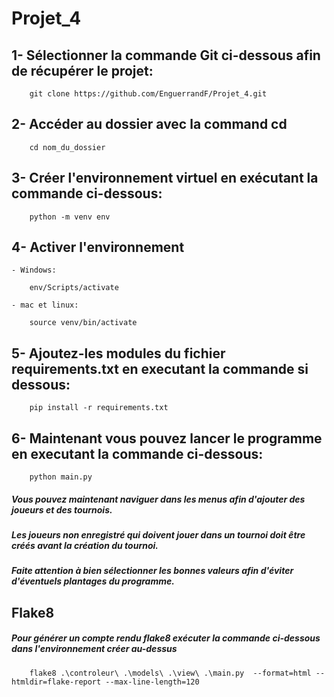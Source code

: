 # Projet_4
## 1- Sélectionner la commande Git ci-dessous afin de récupérer le projet:
```
    git clone https://github.com/EnguerrandF/Projet_4.git
```

## 2- Accéder au dossier avec la command cd
```
    cd nom_du_dossier
```

## 3- Créer l'environnement virtuel en exécutant la commande ci-dessous:
```
    python -m venv env
```

## 4- Activer l'environnement 
    - Windows:
```
    env/Scripts/activate
```
    - mac et linux:
```
    source venv/bin/activate
```

## 5- Ajoutez-les modules du fichier requirements.txt en executant la commande si dessous:
```
    pip install -r requirements.txt
```

## 6- Maintenant vous pouvez lancer le programme en executant la commande ci-dessous:
```
    python main.py
```

##### Vous pouvez maintenant naviguer dans les menus afin d'ajouter des joueurs et des tournois.
##### Les joueurs non enregistré qui doivent jouer dans un tournoi doit être créés avant la création du tournoi.
##### Faite attention à bien sélectionner les bonnes valeurs afin d'éviter d'éventuels plantages du programme.

## Flake8
##### Pour générer un compte rendu flake8 exécuter la commande ci-dessous dans l'environnement créer au-dessus
```
    flake8 .\controleur\ .\models\ .\view\ .\main.py  --format=html --htmldir=flake-report --max-line-length=120
```